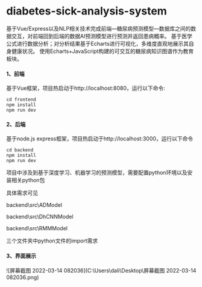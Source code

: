 # diabetes-sick-analysis-system
基于Vue/Express以及NLP相关技术完成前端—糖尿病预测模型—数据库之间的数据交互，对前端回到后端的数据AI预测模型进行预测并返回患病概率。 基于医学公式进行数据分析；对分析结果基于Echarts进行可视化，多维度直观地展示其自身健康状况。 使用Echarts+JavaScript构建的可交互的糖尿病知识图谱作为教育板块。



####  1、前端

基于Vue框架，项目热启动于http://localhost:8080，运行以下命令:

```
cd frontend
npm install
npm run dev
```

#### 2、后端

基于node.js express框架，项目热启动于http://localhost:3000，运行以下命令

```
cd backend
npm install
npm run dev
```



项目中涉及到基于深度学习、机器学习的预测模型，需要配置python环境以及安装相关python包

具体需求可见

backend\src\ADModel

backend\src\DhCNNModel

backend\src\RMMModel

三个文件夹中python文件的import需求



#### 3、界面展示

![屏幕截图 2022-03-14 082036](C:\Users\dali\Desktop\屏幕截图 2022-03-14 082036.png)
